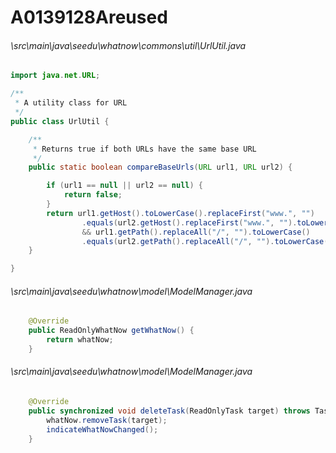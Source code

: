 # A0139128Areused
###### \src\main\java\seedu\whatnow\commons\util\UrlUtil.java
``` java
import java.net.URL;

/**
 * A utility class for URL
 */
public class UrlUtil {

    /**
     * Returns true if both URLs have the same base URL
     */
    public static boolean compareBaseUrls(URL url1, URL url2) {

        if (url1 == null || url2 == null) {
            return false;
        }
        return url1.getHost().toLowerCase().replaceFirst("www.", "")
                .equals(url2.getHost().replaceFirst("www.", "").toLowerCase())
                && url1.getPath().replaceAll("/", "").toLowerCase()
                .equals(url2.getPath().replaceAll("/", "").toLowerCase());
    }

}
```
###### \src\main\java\seedu\whatnow\model\ModelManager.java
``` java
    @Override
    public ReadOnlyWhatNow getWhatNow() {
        return whatNow;
    }
```
###### \src\main\java\seedu\whatnow\model\ModelManager.java
``` java
    @Override
    public synchronized void deleteTask(ReadOnlyTask target) throws TaskNotFoundException {
        whatNow.removeTask(target);
        indicateWhatNowChanged();
    }
```
